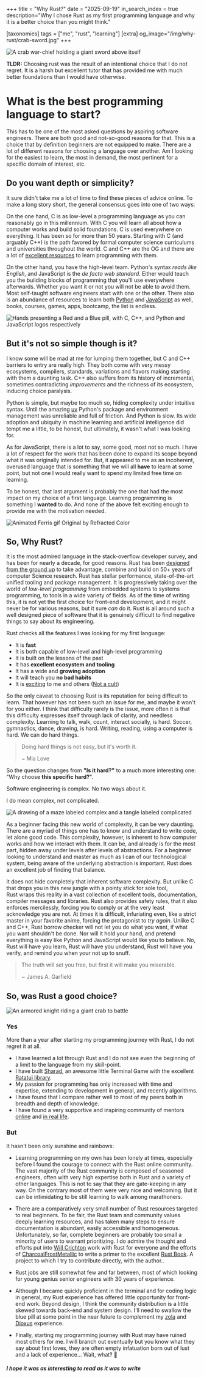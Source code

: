 +++
title = "Why Rust?"
date = "2025-09-19"
in_search_index = true
description="Why I chose Rust as my first programming language and why it is a better choice than you might think."

[taxonomies]
tags = ["me", "rust", "learning"]
[extra]
og_image="/img/why-rust/crab-sword.jpg"
+++

![](/img/why-rust/crab-sword.jpg "A crab war-chief holding a giant sword above itself")

**TLDR:** Choosing rust was the result of an intentional choice that I do not regret. It is a harsh but excellent tutor that has provided me with much better foundations than I would have otherwise.

<!-- more -->

# What is the best programming language to start?

This has to be one of the most asked questions by aspiring software engineers.
There are both good and not-so-good reasons for that.
This is a choice that by definition beginners are not equipped to make.
There are a lot of different reasons for choosing a language over another.
Am I looking for the easiest to learn, the most in demand, the most pertinent for a specific domain of interest, etc.

## Do you want depth or simplicity?

It sure didn't take me a lot of time to find these pieces of advice online.
To make a long story short, the general consensus goes into one of two ways:

On the one hand, C is as low-level a programming language as you can reasonably go in this millennium.
With C you will learn all about how a computer works and build solid foundations.
C is used everywhere on everything. It has been so for more than 50 years.
Starting with C (and arguably C++) is the path favored by formal computer science curriculums and universities throughout the world.
C and C++ are the OG and there are a lot of [excellent resources](https://github.com/iczelia/C-Learning-Resources "Resources to learn C") to learn programming with them.

On the other hand, you have the high-level team.
Python's syntax _reads like English_, and JavaScript is the _de facto web standard_.
Either would teach you the building blocks of programming that you'll use everywhere afterwards.
Whether you want it or not you will not be able to avoid them.
Most self-taught software engineers start with one or the other.
There also is an abundance of resources to learn both [Python](https://wiki.python.org/moin/BeginnersGuide/Programmers "Resources to learn Python") and [JavaScript](https://www.learn-js.org/ "Resources to learn JavaScript") as well, books, courses, games, apps, bootcamp, the list is endless.

![](/img/why-rust/pills.png "Hands presenting a Red and a Blue pill, with C, C++, and Python and JavaScript logos respectively")

## But it's not so simple though is it?

I know some will be mad at me for lumping them together, but C and C++ barriers to entry are really high.
They both come with very messy ecosystems, compilers, standards, variations and flavors making starting with them a daunting task.
C++ also suffers from its history of incremental, sometimes contradicting _improvements_ and the richness of its ecosystem, inducing choice paralysis.

Python is simple, but maybe too much so, hiding complexity under intuitive syntax.
Until the amazing [uv](https://docs.astral.sh/uv/ "uv documentation") Python's package and environment management was unreliable and full of friction.
And Python is slow.
Its wide adoption and ubiquity in machine learning and artificial intelligence did tempt me a little, to be honest, but ultimately, it wasn't what I was looking for.

As for JavaScript, there is a lot to say, some good, most not so much.
I have a lot of respect for the work that has been done to expand its scope beyond what it was originally intended for.
But, it appeared to me as an incoherent, overused language that is something that we will all **have** to learn at some point, but not one I would really want to spend my limited free time on learning.

To be honest, that last argument is probably the one that had the most impact on my choice of a first language.
Learning programming is something I **wanted** to do. And none of the above felt exciting enough to provide me with the motivation needed.

![](/img/ferris/ferris.gif "Animated Ferris gif Original by Refracted Color")

## So, Why Rust?

It is the most admired language in the stack-overflow developer survey, and has been for nearly a decade, for good reasons.
Rust has been [designed from the ground up](https://youtu.be/k_-6KI3m31M?si=_aI_yIPFNzM1y5k_&t=1215 "How Rust Won by Raph Levien") to take advantage, combine and build on 50+ years of computer Science research.
Rust has stellar performance, state-of-the-art unified tooling and package management.
It is progressively taking over the world of _low-level programming_ from embedded systems to systems programming, to tools in a wide variety of fields.
As of the time of writing this, it is not yet the first choice for front-end development, and it might never be for various reasons, but it sure _can_ do it.
Rust is all around such a well designed piece of software that it is genuinely difficult to find negative things to say about its engineering.

Rust checks all the features I was looking for my first language:

- It is **fast**
- It is both capable of low-level and high-level programming
- It is built on the lessons of the past
- It has **excellent ecosystem and tooling**
- It has a wide and **growing adoption**
- It will teach you **no bad habits**
- It is [exciting](https://youtube.com/playlist?list=PLZaoyhMXgBzoM9bfb5pyUOT3zjnaDdSEP&si=zo3MONviW91e9HX5 "No Boilerplate Playlist on Rust") to me and others ([Not a cult](/img/why-rust/rust-cult.webp))

So the only caveat to choosing Rust is its reputation for being difficult to learn.
That however has not been such an issue for me, and maybe it won't for you either.
I think that difficulty rarely is the issue, more often it is that this difficulty expresses itself through lack of clarity, and needless complexity.
Learning to talk, walk, count, interact socially, is hard.
Soccer, gymnastics, dance, drawing, is hard.
Writing, reading, using a computer is hard.
We can do hard things.

> Doing hard things is not easy, but it's worth it.
>
> ~ Mia Love

So the question changes from **"Is it hard?"** to a much more interesting one: "Why choose **this specific hard?**".

Software engineering is complex. No two ways about it.

I do mean complex, not complicated.

![](/img/why-rust/complex-complicated.png "A drawing of a maze labeled complex and a tangle labeled complicated")

As a beginner facing this new world of complexity, it can be very daunting.
There are a myriad of things one has to know and understand to write code, let alone good code.
This complexity, however, is inherent to how computer works and how we interact with them.
It can be, and already is for the most part, hidden away under levels after levels of abstractions.
For a beginner looking to understand and master as much as I can of our technological system, being aware of the underlying abstraction is important.
Rust does an excellent job of finding that balance.

It does not hide completely that inherent software complexity.
But unlike C that drops you in this new jungle with a pointy stick for sole tool, \
Rust wraps this reality in a vast collection of excellent tools, documentation, compiler messages and libraries.
Rust also provides safety rules, that it also enforces mercilessly, forcing you to comply or at the very least acknowledge you are not.
At times it is difficult, infuriating even, like a strict master in your favorite anime, forcing the protagonist to _try again_.
Unlike C and C++, Rust borrow checker will not let you do what you want, if what you want shouldn't be done.
Nor will it hold your hand, and pretend everything is easy like Python and JavaScript would like you to believe.
No, Rust will have you learn, Rust will have you understand, Rust will have you verify, and remind you when your not up to snuff.

> The truth will set you free, but first it will make you miserable.
>
> ~ James A. Garfield

## So, was Rust a good choice?

![](/img/why-rust/crab-riding.jpg "An armored knight riding a giant crab to battle")

### Yes

More than a year after starting my programming journey with Rust, I do not regret it at all.

- I have learned a lot through Rust and I do not see even the beginning of a limit to the language from my skill-point.
- I have built [Sharad](https://github.com/ProHaller/sharad_ratatui "Sharad game repository"), an awesome little Terminal Game with the excellent [Ratatui library](https://ratatui.rs/ "Ratatui.rs website").
- My passion for programming has only increased with time and expertise, extending to development in general, and recently algorithms.
- I have found that I compare rather well to most of my peers both in breadth and depth of knowledge.
- I have found a very supportive and inspiring community of mentors [online](https://orhun.dev "Orhun Parmaksız") and [in real life](https://umami.orhun.dev "Tokyo Rust Meetup").

### But

It hasn't been only sunshine and rainbows:

- Learning programming on my own has been lonely at times, especially before I found the courage to connect with the Rust online community.
  The vast majority of the Rust community is composed of seasoned engineers, often with very high expertise both in Rust and a variety of other languages.
  This is not to say that they are gate-keeping in any way.
  On the contrary most of them were very nice and welcoming.
  But it can be intimidating to be still learning to walk among marathoners.
- There are a comparatively very small number of Rust resources targeted to real beginners.
  To be fair, the Rust team and community values deeply learning resources, and has taken many steps to ensure documentation is abundant, easily accessible and homogeneous.
  Unfortunately, so far, complete beginners are probably too small a minority of users to warrant prioritizing.
  I do admire the thought and efforts put into [Will Crichton](https://www.youtube.com/watch?v=R0dP-QR5wQo "Rust for Everyone on Jane Street") work with Rust for everyone and the efforts of [CharcoalFrostMetallic](https://github.com/charcoalfrostmetallic/ "Rust Starter Book author") to write a primer to the excellent [Rust Book](https://rust-book.cs.brown.edu/ "The Rust Book").
  A project to which I try to contribute directly, with the author..

- Rust jobs are still somewhat few and far between, most of which looking for young genius senior engineers with 30 years of experience.

- Although I became quickly proficient in the terminal and for coding logic in general, my Rust experience has offered little opportunity for front-end work.
  Beyond design, I think the community distribution is a little skewed towards back-end and system design.
  I'll need to swallow the blue pill at some point in the near future to complement my [zola](https://www.getzola.org/ "Zola Website") and [Dioxus](https://dioxuslabs.com/ "Dioxus Website") experience.
- Finally, starting my programming journey with Rust may have ruined most others for me.
  I will branch out eventually but you know what they say about first loves, they are often empty infatuation born out of lust and a lack of experience... Wait, what‽ 🫢

##### I hope it was as interesting to read as it was to write

